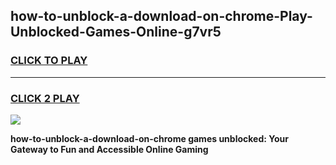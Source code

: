 
## how-to-unblock-a-download-on-chrome-Play-Unblocked-Games-Online-g7vr5
<h3>
<a href="https://premium76.site?title=how-to-unblock-a-download-on-chrome&ref=25A">CLICK TO PLAY</a></h3>
<hr>

<h3>
<a href="https://premium76.site?title=how-to-unblock-a-download-on-chrome&ref=25A">CLICK 2 PLAY</a>
  
</h3>

<a href="https://premium76.site?title=how-to-unblock-a-download-on-chrome&ref=25A"><img src="https://clearcache.store/games.png"></a>


**how-to-unblock-a-download-on-chrome games unblocked: Your Gateway to Fun and Accessible Online Gaming**

